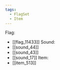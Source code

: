 ```yaml
---
tags:
  - FlagSet
  - Item
---
```

Flag:
- [[flag_11433]]
Sound:
- [[sound_44]]
- [[sound_43]]
- [[sound_17]]
Item:
- [[item_513]]
